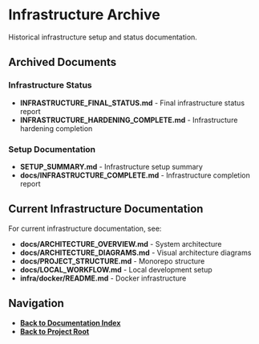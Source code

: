 # Infrastructure Archive

Historical infrastructure setup and status documentation.

## Archived Documents

### Infrastructure Status
- **INFRASTRUCTURE_FINAL_STATUS.md** - Final infrastructure status report
- **INFRASTRUCTURE_HARDENING_COMPLETE.md** - Infrastructure hardening completion

### Setup Documentation
- **SETUP_SUMMARY.md** - Infrastructure setup summary
- **docs/INFRASTRUCTURE_COMPLETE.md** - Infrastructure completion report

## Current Infrastructure Documentation

For current infrastructure documentation, see:
- **docs/ARCHITECTURE_OVERVIEW.md** - System architecture
- **docs/ARCHITECTURE_DIAGRAMS.md** - Visual architecture diagrams
- **docs/PROJECT_STRUCTURE.md** - Monorepo structure
- **docs/LOCAL_WORKFLOW.md** - Local development setup
- **infra/docker/README.md** - Docker infrastructure

## Navigation

- **[Back to Documentation Index](../../INDEX.md)**
- **[Back to Project Root](../../../README.md)**

